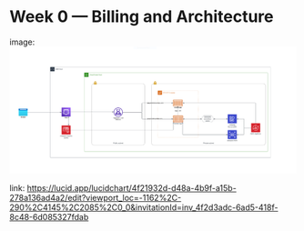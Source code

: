 # Week 0 — Billing and Architecture

image:
![Alt text](https://github.com/Doumham-Armah/aws-bootcamp-cruddur-2023/blob/main/journal/logical_diagram.PNG)

link: https://lucid.app/lucidchart/4f21932d-d48a-4b9f-a15b-278a136ad4a2/edit?viewport_loc=-1162%2C-290%2C4145%2C2085%2C0_0&invitationId=inv_4f2d3adc-6ad5-418f-8c48-6d085327fdab

